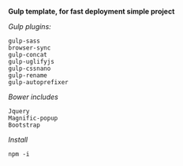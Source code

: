 **Gulp template, for fast deployment simple project**

_Gulp plugins:_

    gulp-sass
    browser-sync
    gulp-concat
    gulp-uglifyjs
    gulp-cssnano
    gulp-rename
    gulp-autoprefixer
    
_Bower includes_

    Jquery
    Magnific-popup
    Bootstrap

_Install_

    npm -i 

    